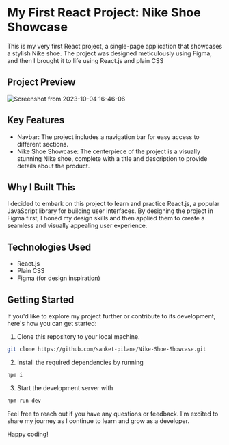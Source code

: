 
# My First React Project: Nike Shoe Showcase

This is my very first React project, a single-page application that showcases a stylish Nike shoe. The project was designed meticulously using Figma, and then I brought it to life using React.js and plain CSS

## Project Preview

![Screenshot from 2023-10-04 16-46-06](https://github.com/sanket-pilane/Nike-Shoe-Showcase/assets/140826056/51cef3ca-2674-42aa-aa2d-e2422557e912)

## Key Features

- Navbar: The project includes a navigation bar for easy access to different sections.
- Nike Shoe Showcase: The centerpiece of the project is a visually stunning Nike shoe, complete with a title and description to provide details about the product.

## Why I Built This

I decided to embark on this project to learn and practice React.js, a popular JavaScript library for building user interfaces. By designing the project in Figma first, I honed my design skills and then applied them to create a seamless and visually appealing user experience.

## Technologies Used

- React.js
- Plain CSS
- Figma (for design inspiration)

## Getting Started

If you'd like to explore my project further or contribute to its development, here's how you can get started:

1. Clone this repository to your local machine.

```bash
git clone https://github.com/sanket-pilane/Nike-Shoe-Showcase.git

```

2. Install the required dependencies by running

```bash
npm i
```

3. Start the development server with

```bash
npm run dev
```

Feel free to reach out if you have any questions or feedback. I'm excited to share my journey as I continue to learn and grow as a developer.

Happy coding!
